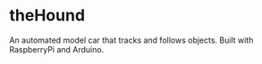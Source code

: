 # theHound
An automated model car that tracks and follows objects. Built with RaspberryPi and Arduino.
